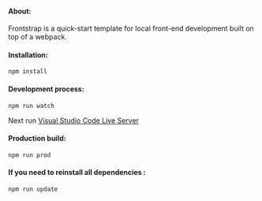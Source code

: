 #### About:

Frontstrap is a quick-start template for local front-end development built on top of a webpack.

#### Installation:  
```
npm install
```
  
#### Development process:  
```
npm run watch
```
Next run [Visual Studio Code Live Server](https://github.com/ritwickdey/vscode-live-server)  
  
#### Production build:
```
npm run prod
```
  
#### If you need to reinstall all dependencies :  
```
npm run update
```

